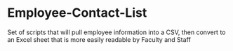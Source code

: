 # Employee-Contact-List
 Set of scripts that will pull employee information into a CSV, then convert to an Excel sheet that is more easily readable by Faculty and Staff
